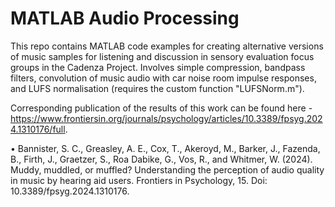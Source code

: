 # MATLAB Audio Processing

This repo contains MATLAB code examples for creating alternative versions of music samples for listening and discussion in sensory evaluation focus groups in the Cadenza Project. Involves simple compression, bandpass filters, convolution of music audio with car noise room impulse responses, and LUFS normalisation (requires the custom function "LUFSNorm.m").

Corresponding publication of the results of this work can be found here - https://www.frontiersin.org/journals/psychology/articles/10.3389/fpsyg.2024.1310176/full.

•	Bannister, S. C., Greasley, A. E., Cox, T., Akeroyd, M., Barker, J., Fazenda, B., Firth, J., Graetzer, S., Roa Dabike, G., Vos, R., and Whitmer, W. (2024). Muddy, muddled, or muffled? Understanding the perception of audio quality in music by hearing aid users. Frontiers in Psychology, 15. Doi: 10.3389/fpsyg.2024.1310176.
